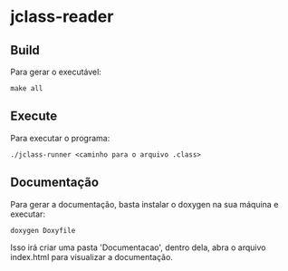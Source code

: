 # jclass-reader

## Build

Para gerar o executável:

```
make all
```

## Execute

Para executar o programa:

```
./jclass-runner <caminho para o arquivo .class>
```

## Documentação

Para gerar a documentação, basta instalar o doxygen na sua máquina e executar:

```
doxygen Doxyfile
```

Isso irá criar uma pasta 'Documentacao', dentro dela, abra o arquivo index.html para visualizar a documentação.